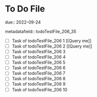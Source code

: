 # To Do File

due:: 2022-09-24

metadatafield:: todoTestFile_206_35

- [ ] Task of todoTestFile_206 1 [[Query me]]
- [ ] Task of todoTestFile_206 2 [[Query me]]
- [ ] Task of todoTestFile_206 3
- [ ] Task of todoTestFile_206 4
- [ ] Task of todoTestFile_206 5
- [ ] Task of todoTestFile_206 6
- [ ] Task of todoTestFile_206 7
- [ ] Task of todoTestFile_206 8
- [ ] Task of todoTestFile_206 9
- [ ] Task of todoTestFile_206 10
